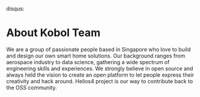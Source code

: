 disqus:

# About Kobol Team

We are a group of passionate people based in Singapore who love to build and design our own smart home solutions. Our background ranges from aerospace industry to data science, gathering a wide spectrum of engineering skills and experiences. We strongly believe in open source and always held the vision to create an open platform to let people express their creativity and hack around. Helios4 project is our way to contribute back to the OSS community.
